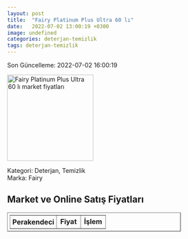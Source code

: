 ```yaml
---
layout: post
title:  "Fairy Platinum Plus Ultra 60 lı"
date:   2022-07-02 13:00:19 +0300
image: undefined
categories: deterjan-temizlik
tags: deterjan-temizlik
---
```


Son Güncelleme: 2022-07-02 16:00:19

<img src="undefined" width="200" alt="Fairy Platinum Plus Ultra 60 lı market fiyatları" />

Kategori: Deterjan, Temizlik
<br />
Marka: Fairy

<h2>Market ve Online Satış Fiyatları</h2>

<table border="1" style="padding: 5px;width:80%;">
  <tr>
    <td style="padding: 5px;"><strong>Perakendeci</strong></td>
    <td><strong>Fiyat</strong></td>
    <td><strong>İşlem</strong></td>
  </tr>
  
</table>
